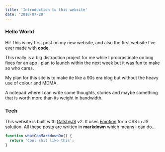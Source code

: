 ```yaml
---
title: 'Introduction to this website'
date: '2018-07-28'
---
```


### Hello World

Hi! This is my first post on my new website, and also the first website I've ever made with **code**.

This really is a big distraction project for me while I procrastinate on bug fixes for an app I plan to launch within the next week but it was fun to make so who cares.

My plan for this site is to make ite like a 90s era blog but without the heavy use of colour and MDMA.

A notepad where I can write some thoughts, stories and maybe something that is worth more than its weight in bandwidth.

### Tech

This website is built with [GatsbyJS](https://gatsbyjs.org) v2. It uses [Emotion](https://github.com/emotion-js/emotion) for a CSS in JS solution. All these posts are written in **markdown** which means I can do...

```javascript
function whatCanMarkdownDo() {
  return 'Cool shit like this';
}
```
